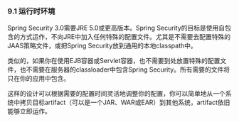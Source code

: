 ### 9.1 运行时环境

Spring Security 3.0需要JRE 5.0或更高版本。Spring Security的目标是使用自包含的方式运作，不向JRE中加入任何特殊的配置文件。尤其是不需要去配置特殊的JAAS策略文件，或把Spring Security放到通用的本地classpath中。

类似的，如果你在使用EJB容器或Servlet容器，也不需要到处放置特殊的配置文件，也不需要在服务器的classloader中包含Spring Security。所有需要的文件将只在你的应用中包含。

这样的设计可以根据需要的配置时间灵活地调整你的配置，你可以简单地从一个系统中拷贝目标artifact（可以是一个JAR、WAR或EAR）到其他系统，artifact依旧能够立即运作。

